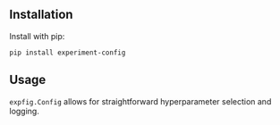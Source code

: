## Installation

Install with pip:

```shell script
pip install experiment-config
```

## Usage

`expfig.Config` allows for straightforward hyperparameter selection and logging.
